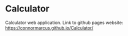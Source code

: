 # Calculator
Calculator web application.
Link to github pages website: https://connormarcus.github.io/Calculator/

